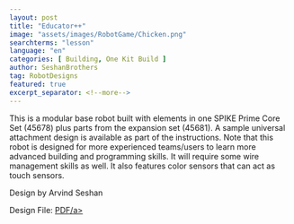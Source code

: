 ```yaml
---
layout: post
title: "Educator++"
image: "assets/images/RobotGame/Chicken.png"
searchterms: "lesson"
language: "en"
categories: [ Building, One Kit Build ]
author: SeshanBrothers
tag: RobotDesigns
featured: true
excerpt_separator: <!--more-->
---
```


This is a modular base robot built with elements in one SPIKE Prime Core Set (45678) plus parts from the expansion set (45681). A sample universal attachment design is available as part of the instructions. Note that this robot is designed for more experienced teams/users to learn more advanced building and programming skills. It will require some wire management skills as well. It also features color sensors that can act as touch sensors.

Design by Arvind Seshan

Design File:
 <a href="/en/RobotGame/CoopBot.pdf">PDF/a>
